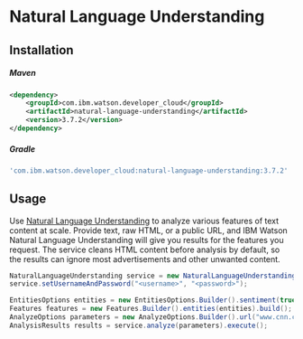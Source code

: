 # Natural Language Understanding

## Installation

##### Maven
```xml
<dependency>
	<groupId>com.ibm.watson.developer_cloud</groupId>
	<artifactId>natural-language-understanding</artifactId>
	<version>3.7.2</version>
</dependency>
```

##### Gradle
```gradle
'com.ibm.watson.developer_cloud:natural-language-understanding:3.7.2'
```

## Usage
Use [Natural Language Understanding](http://www.ibm.com/watson/developercloud/doc/natural-language-understanding/index.html)
to analyze various features of text content at scale. Provide text, raw HTML, or a public URL, and IBM Watson Natural
Language Understanding will give you results for the features you request. The service cleans HTML content before
analysis by default, so the results can ignore most advertisements and other unwanted content.

```java
NaturalLanguageUnderstanding service = new NaturalLanguageUnderstanding();
service.setUsernameAndPassword("<username>", "<password>");

EntitiesOptions entities = new EntitiesOptions.Builder().sentiment(true).limit(1).build();
Features features = new Features.Builder().entities(entities).build();
AnalyzeOptions parameters = new AnalyzeOptions.Builder().url("www.cnn.com").features(features).build();
AnalysisResults results = service.analyze(parameters).execute();
```
